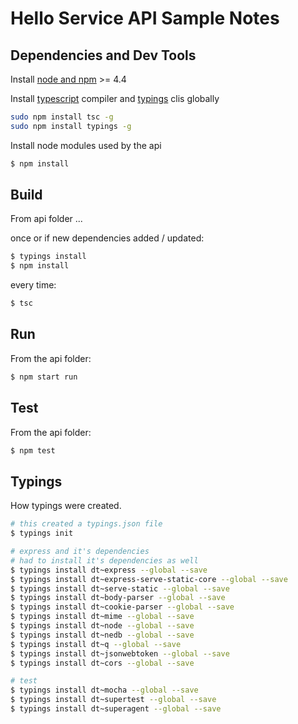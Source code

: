 # Hello Service API Sample Notes

## Dependencies and Dev Tools

Install [node and npm](https://nodejs.org) >= 4.4

Install [typescript](https://www.typescriptlang.org/) compiler and [typings](https://www.npmjs.com/package/typings#) clis globally

```bash
sudo npm install tsc -g
sudo npm install typings -g
```

Install node modules used by the api

```bash
$ npm install
```

## Build

From api folder ...

once or if new dependencies added / updated:

```bash
$ typings install
$ npm install
```

every time:

```bash
$ tsc
```

## Run

From the api folder:

```bash
$ npm start run
```

## Test

From the api folder:

```bash
$ npm test
```

## Typings

How typings were created.

```bash
# this created a typings.json file
$ typings init

# express and it's dependencies
# had to install it's dependencies as well
$ typings install dt~express --global --save
$ typings install dt~express-serve-static-core --global --save
$ typings install dt~serve-static --global --save
$ typings install dt~body-parser --global --save
$ typings install dt~cookie-parser --global --save
$ typings install dt~mime --global --save
$ typings install dt~node --global --save
$ typings install dt~nedb --global --save
$ typings install dt~q --global --save
$ typings install dt~jsonwebtoken --global --save
$ typings install dt~cors --global --save

# test
$ typings install dt~mocha --global --save
$ typings install dt~supertest --global --save
$ typings install dt~superagent --global --save
```
